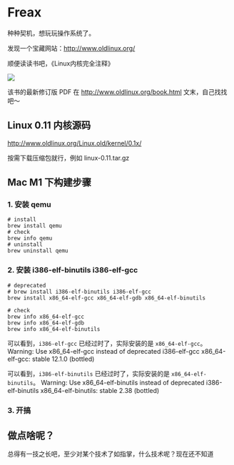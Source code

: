 # Freax

种种契机，想玩玩操作系统了。

发现一个宝藏网站：http://www.oldlinux.org/

顺便读读书吧，《Linux内核完全注释》

![](http://www.oldlinux.org/download/clk011.jpg)

该书的最新修订版 PDF 在 http://www.oldlinux.org/book.html 文末，自己找找吧～

## Linux 0.11 内核源码

http://www.oldlinux.org/Linux.old/kernel/0.1x/

按需下载压缩包就行，例如 linux-0.11.tar.gz

## Mac M1 下构建步骤

### 1. 安装 qemu

```shell
# install
brew install qemu
# check
brew info qemu
# uninstall
brew uninstall qemu
```

### 2. 安装 i386-elf-binutils i386-elf-gcc

```shell
# deprecated
# brew install i386-elf-binutils i386-elf-gcc
brew install x86_64-elf-gcc x86_64-elf-gdb x86_64-elf-binutils

# check
brew info x86_64-elf-gcc
brew info x86_64-elf-gdb
brew info x86_64-elf-binutils
```

可以看到，`i386-elf-gcc` 已经过时了，实际安装的是 `x86_64-elf-gcc`。
Warning: Use x86_64-elf-gcc instead of deprecated i386-elf-gcc
x86_64-elf-gcc: stable 12.1.0 (bottled)

可以看到，`i386-elf-binutils` 已经过时了，实际安装的是 `x86_64-elf-binutils`。
Warning: Use x86_64-elf-binutils instead of deprecated i386-elf-binutils
x86_64-elf-binutils: stable 2.38 (bottled)

### 3. 开搞


## 做点啥呢？

总得有一技之长吧，至少对某个技术了如指掌，什么技术呢？现在还不知道
